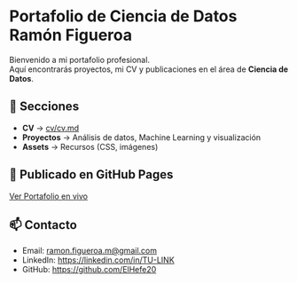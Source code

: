 # Portafolio de Ciencia de Datos Ramón Figueroa

Bienvenido a mi portafolio profesional.  
Aquí encontrarás proyectos, mi CV y publicaciones en el área de **Ciencia de Datos**.

## 📂 Secciones
- **CV** → [cv/cv.md](cv/cv.md)
- **Proyectos** → Análisis de datos, Machine Learning y visualización
- **Assets** → Recursos (CSS, imágenes)

## 🚀 Publicado en GitHub Pages
[Ver Portafolio en vivo](https://github.com/ElHefe20/Portafolio_RFM/)

## 📫 Contacto
- Email: ramon.figueroa.m@gmail.com
- LinkedIn: https://linkedin.com/in/TU-LINK  
- GitHub: https://github.com/ElHefe20
 